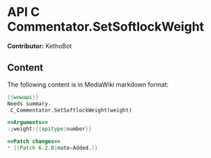 # API C Commentator.SetSoftlockWeight

**Contributor:** KethoBot

## Content

The following content is in MediaWiki markdown format:

```mediawiki
{{wowapi}}
Needs summary.
 C_Commentator.SetSoftlockWeight(weight)

==Arguments==
:;weight:{{apitype|number}}

==Patch changes==
* {{Patch 6.2.0|note=Added.}}
```